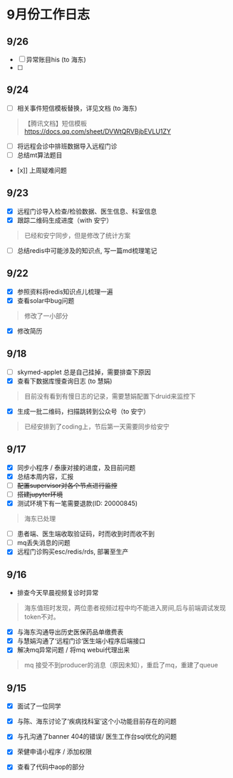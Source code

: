
# 9月份工作日志

## 9/26

* [ ] 异常账目his (to 海东)<br/>
* [ ] 


## 9/24

* [ ] 相关事件短信模板替换，详见文档 (to 海东)<br/>
> 【腾讯文档】短信模板 <br/>
> https://docs.qq.com/sheet/DVWtQRVBjbEVLU1ZY <br/>
* [ ] 将远程会诊中排班数据导入远程门诊
* [ ] 总结mt算法题目
* [x]] 上周疑难问题

## 9/23

* [x] 远程门诊导入检查/检验数据、医生信息、科室信息
* [x] 跟踪二维码生成进度（with 安宁）
> 已经和安宁同步，但是修改了统计方案
* [ ] 总结redis中可能涉及的知识点, 写一篇md梳理笔记

## 9/22

* [x] 参照资料将redis知识点儿梳理一遍
* [x] 查看solar中bug问题
>  修改了一小部分
* [x] 修改简历

## 9/18

* [ ] skymed-applet 总是自己挂掉，需要排查下原因
* [x] 查看下数据库慢查询日志 (to 慧娟)
> 目前没有看到有慢日志的记录，需要慧娟配置下druid来监控下
* [x] 生成一批二维码，扫描跳转到公众号（to 安宁）
> 已经安排到了coding上，节后第一天需要同步给安宁

## 9/17

* [x] 同步小程序 / 泰康对接的进度，及目前问题
* [x] 总结本周内容，汇报
* [ ] ~~配置supervisor对各个节点进行监控~~
* [ ] ~~搭建jupyter环境~~
* [x] 测试环境下有一笔需要退款(ID: 20000845)
>海东已处理
* [ ] 患者端、医生端收取验证码，时而收到时而收不到
* [ ] mq丢失消息的问题
* [x] 远程门诊购买esc/redis/rds, 部署至生产

## 9/16

* 排查今天早晨视频复诊时异常
> 海东值班时发现，两位患者视频过程中均不能进入房间,后与前端调试发现token不对。
* [x] 与海东沟通导出历史医保药品单缴费表
* [x] 与慧娟沟通了‘远程门诊‘医生端小程序后端接口
* [x] 解决mq异常问题 / 将mq webui代理出来
> mq 接受不到producer的消息（原因未知），重启了mq，重建了queue



## 9/15

* [x] 面试了一位同学
* [x] 与陈、海东讨论了‘疾病找科室’这个小功能目前存在的问题
* [x] 与孔沟通了banner 404的错误/ 医生工作台sql优化的问题
* [x] 荣健申请小程序 / 添加权限
* [x] 查看了代码中aop的部分

